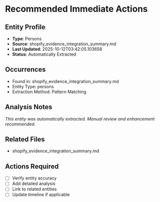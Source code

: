 # Recommended Immediate Actions

## Entity Profile
- **Type**: Persons
- **Source**: shopify_evidence_integration_summary.md
- **Last Updated**: 2025-10-12T03:42:05.103658
- **Status**: Automatically Extracted

## Occurrences
- Found in: shopify_evidence_integration_summary.md
- Entity Type: persons
- Extraction Method: Pattern Matching

## Analysis Notes
*This entity was automatically extracted. Manual review and enhancement recommended.*

## Related Files
- shopify_evidence_integration_summary.md

## Actions Required
- [ ] Verify entity accuracy
- [ ] Add detailed analysis
- [ ] Link to related entities
- [ ] Update timeline if applicable
